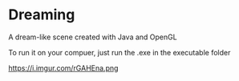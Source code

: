 # Dreaming
A dream-like scene created with Java and OpenGL

To run it on your compuer, just run the .exe in the executable folder

https://i.imgur.com/rGAHEna.png
